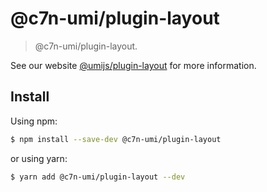 # @c7n-umi/plugin-layout

> @c7n-umi/plugin-layout.

See our website [@umijs/plugin-layout](https://umijs.org/plugins/plugin-layout) for more information.

## Install

Using npm:

```bash
$ npm install --save-dev @c7n-umi/plugin-layout
```

or using yarn:

```bash
$ yarn add @c7n-umi/plugin-layout --dev
```
